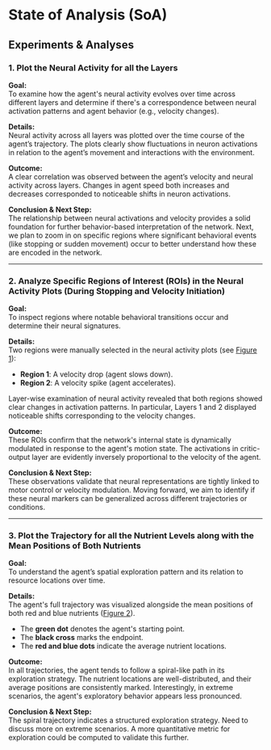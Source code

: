 # State of Analysis (SoA)

## Experiments & Analyses


### 1. **Plot the Neural Activity for all the Layers**  
**Goal:**  
To examine how the agent's neural activity evolves over time across different layers and determine if there's a correspondence between neural activation patterns and agent behavior (e.g., velocity changes).

**Details:**  
Neural activity across all layers was plotted over the time course of the agent’s trajectory. The plots clearly show fluctuations in neuron activations in relation to the agent’s movement and interactions with the environment.

**Outcome:**  
A clear correlation was observed between the agent’s velocity and neural activity across layers. Changes in agent speed both increases and decreases corresponded to noticeable shifts in neuron activations.

**Conclusion & Next Step:**  
The relationship between neural activations and velocity provides a solid foundation for further behavior-based interpretation of the network. Next, we plan to zoom in on specific regions where significant behavioral events (like stopping or sudden movement) occur to better understand how these are encoded in the network.

---

### 2. **Analyze Specific Regions of Interest (ROIs) in the Neural Activity Plots (During Stopping and Velocity Initiation)**  
**Goal:**  
To inspect regions where notable behavioral transitions occur and determine their neural signatures.

**Details:**  
Two regions were manually selected in the neural activity plots (see [Figure 1](https://github.com/CMC-lab/hrd/blob/master/src/hrd/hrl_bs_ijcnn2023/plots/neural_activity/neural_activations_regions1749791844.4416938.png)):
- **Region 1**: A velocity drop (agent slows down).
- **Region 2**: A velocity spike (agent accelerates).

Layer-wise examination of neural activity revealed that both regions showed clear changes in activation patterns. In particular, Layers 1 and 2 displayed noticeable shifts corresponding to the velocity changes.

**Outcome:**  
These ROIs confirm that the network's internal state is dynamically modulated in response to the agent's motion state. The activations in critic-output layer are evidently inversely proportional to the velocity of the agent.

**Conclusion & Next Step:**  
These observations validate that neural representations are tightly linked to motor control or velocity modulation. Moving forward, we aim to identify if these neural markers can be generalized across different trajectories or conditions.

---

### 3. **Plot the Trajectory for all the Nutrient Levels along with the Mean Positions of Both Nutrients**  
**Goal:**  
To understand the agent’s spatial exploration pattern and its relation to resource locations over time.

**Details:**  
The agent's full trajectory was visualized alongside the mean positions of both red and blue nutrients ([Figure 2](https://github.com/CMC-lab/hrd/blob/master/src/hrd/hrl_bs_ijcnn2023/plots/neural_activity/positions_trajectory.png)).  
- The **green dot** denotes the agent's starting point.  
- The **black cross** marks the endpoint.  
- The **red and blue dots** indicate the average nutrient locations.

**Outcome:**  
In all trajectories, the agent tends to follow a spiral-like path in its exploration strategy. The nutrient locations are well-distributed, and their average positions are consistently marked. Interestingly, in extreme scenarios, the agent's exploratory behavior appears less pronounced.

**Conclusion & Next Step:**  
The spiral trajectory indicates a structured exploration strategy. Need to discuss more on extreme scenarios. A more quantitative metric for exploration could be computed to validate this further.
